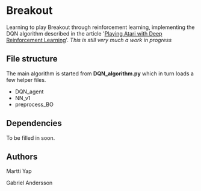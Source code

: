 # Breakout

Learning to play Breakout through reinforcement learning, implementing the DQN algorithm described in the article '[Playing Atari with Deep Reinforcement Learning](https://www.cs.toronto.edu/~vmnih/docs/dqn.pdf)'.  *This is still very much a work in progress* 



## File structure

The main algorithm is started from **DQN_algorithm.py** which in turn loads a few helper files.

* DQN_agent 
* NN_v1
* preprocess_BO

## Dependencies

To be filled in soon.

## Authors

Martti Yap

Gabriel Andersson

